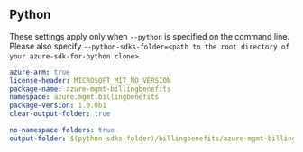 ## Python

These settings apply only when `--python` is specified on the command line.
Please also specify `--python-sdks-folder=<path to the root directory of your azure-sdk-for-python clone>`.

```yaml $(python)
azure-arm: true
license-header: MICROSOFT_MIT_NO_VERSION
package-name: azure-mgmt-billingbenefits
namespace: azure.mgmt.billingbenefits
package-version: 1.0.0b1
clear-output-folder: true
```

```yaml $(python)
no-namespace-folders: true
output-folder: $(python-sdks-folder)/billingbenefits/azure-mgmt-billingbenefits/azure/mgmt/billingbenefits
```
